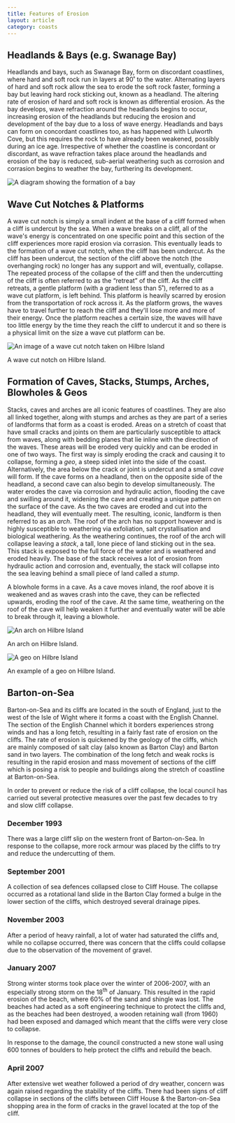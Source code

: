 ```yaml
---
title: Features of Erosion
layout: article
category: coasts
---
```

## Headlands & Bays (e.g. Swanage Bay)

Headlands and bays, such as Swanage Bay, form on discordant coastlines, where hard and soft rock run in layers at 90˚ to the water. Alternating layers of hard and soft rock allow the sea to erode the soft rock faster, forming a bay but leaving hard rock sticking out, known as a headland. The altering rate of erosion of hard and soft rock is known as differential erosion. As the bay develops, wave refraction around the headlands begins to occur, increasing erosion of the headlands but reducing the erosion and development of the bay due to a loss of wave energy. Headlands and bays can form on concordant coastlines too, as has happened with Lulworth Cove, but this requires the rock to have already been weakened, possibly during an ice age. Irrespective of whether the coastline is concordant or discordant, as wave refraction takes place around the headlands and erosion of the bay is reduced, sub-aerial weathering such as corrosion and corrasion begins to weather the bay, furthering its development.

![A diagram showing the formation of a bay](/images/coasts/7featuresOfErosion/formationOfBay.png)

## Wave Cut Notches & Platforms

A wave cut notch is simply a small indent at the base of a cliff formed when a cliff is undercut by the sea. When a wave breaks on a cliff, all of the wave's energy is concentrated on one specific point and this section of the cliff experiences more rapid erosion via corrasion. This eventually leads to the formation of a wave cut notch, when the cliff has been undercut. As the cliff has been undercut, the section of the cliff above the notch (the overhanging rock) no longer has any support and will, eventually, collapse. The repeated process of the collapse of the cliff and then the undercutting of the cliff is often referred to as the “retreat” of the cliff. As the cliff retreats, a gentle platform (with a gradient less than 5˚), referred to as a wave cut platform, is left behind. This platform is heavily scarred by erosion from the transportation of rock across it. As the platform grows, the waves have to travel further to reach the cliff and they'll lose more and more of their energy. Once the platform reaches a certain size, the waves will have too little energy by the time they reach the cliff to undercut it and so there is a physical limit on the size a wave cut platform can be.

<figcaption>
	<img src="/images/coasts/7featuresOfErosion/waveCutNotchHilbre.jpeg" alt="An image of a wave cut notch taken on Hilbre Island" />
	<p>A wave cut notch on Hilbre Island.</p>
</figcaption>

## Formation of Caves, Stacks, Stumps, Arches, Blowholes & Geos

Stacks, caves and arches are all iconic features of coastlines. They are also all linked together, along with stumps and arches as they are part of a series of landforms that form as a coast is eroded. Areas on a stretch of coast that have small cracks and joints on them are particularly susceptible to attack from waves, along with bedding planes that lie inline with the direction of the waves. These areas will be eroded very quickly and can be eroded in one of two ways. The first way is simply eroding the crack and causing it to collapse, forming a *geo*, a steep sided inlet into the side of the coast. Alternatively, the area below the crack or joint is undercut and a small *cave* will form. If the cave forms on a headland, then on the opposite side of the headland, a second cave can also begin to develop simultaneously. The water erodes the cave via corrosion and hydraulic action, flooding the cave and swilling around it, widening the cave and creating a unique pattern on the surface of the cave. As the two caves are eroded and cut into the headland, they will eventually meet. The resulting, iconic, landform is then referred to as an *arch*. The roof of the arch has no support however and is highly susceptible to weathering via exfoliation, salt crystallisation and biological weathering. As the weathering continues, the roof of the arch will collapse leaving a *stack*, a tall, lone piece of land sticking out in the sea. This stack is exposed to the full force of the water and is weathered and eroded heavily. The base of the stack receives a lot of erosion from hydraulic action and corrosion and, eventually, the stack will collapse into the sea leaving behind a small piece of land called a *stump*.

A blowhole forms in a cave. As a cave moves inland, the roof above it is weakened and as waves crash into the cave, they can be reflected upwards, eroding the roof of the cave. At the same time, weathering on the roof of the cave will help weaken it further and eventually water will be able to break through it, leaving a blowhole.

<figcaption>
	<img src="/images/coasts/7featuresOfErosion/hilbreArchExample.jpeg" alt="An arch on Hilbre Island" />
	<p>An arch on Hilbre Island.</p>
</figcaption>

<figcaption>
	<img src="/images/coasts/7featuresOfErosion/hilbreGeoExample.jpeg" alt="A geo on Hilbre Island" />
	<p>An example of a geo on Hilbre Island.</p>
</figcaption>

## Barton-on-Sea

Barton-on-Sea and its cliffs are located in the south of England, just to the west of the Isle of Wight where it forms a coast with the English Channel. The section of the English Channel which it borders experiences strong winds and has a long fetch, resulting in a fairly fast rate of erosion on the cliffs. The rate of erosion is quickened by the geology of the cliffs, which are mainly composed of salt clay (also known as Barton Clay) and Barton sand in two layers. The combination of the long fetch and weak rocks is resulting in the rapid erosion and mass movement of sections of the cliff which is posing a risk to people and buildings along the stretch of coastline at Barton-on-Sea.

In order to prevent or reduce the risk of a cliff collapse, the local council has carried out several protective measures over the past few decades to try and slow cliff collapse.

### December 1993

There was a large cliff slip on the western front of Barton-on-Sea. In response to the collapse, more rock armour was placed by the cliffs to try and reduce the undercutting of them.

### September 2001

A collection of sea defences collapsed close to Cliff House. The collapse occurred as a rotational land slide in the Barton Clay formed a bulge in the lower section of the cliffs, which destroyed several drainage pipes.

### November 2003

After a period of heavy rainfall, a lot of water had saturated the cliffs and, while no collapse occurred, there was concern that the cliffs could collapse due to the observation of the movement of gravel.

### January 2007

Strong winter storms took place over the winter of 2006-2007, with an especially strong storm on the 18<sup>th</sup> of January. This resulted in the rapid erosion of the beach, where 60% of the sand and shingle was lost. The beaches had acted as a soft engineering technique to protect the cliffs and, as the beaches had been destroyed, a wooden retaining wall (from 1960) had been exposed and damaged which meant that the cliffs were very close to collapse.

In response to the damage, the council constructed a new stone wall using 600 tonnes of boulders to help protect the cliffs and rebuild the beach.

### April 2007

After extensive wet weather followed a period of dry weather, concern was again raised regarding the stability of the cliffs. There had been signs of cliff collapse in sections of the cliffs between Cliff House & the Barton-on-Sea shopping area in the form of cracks in the gravel located at the top of the cliff.
